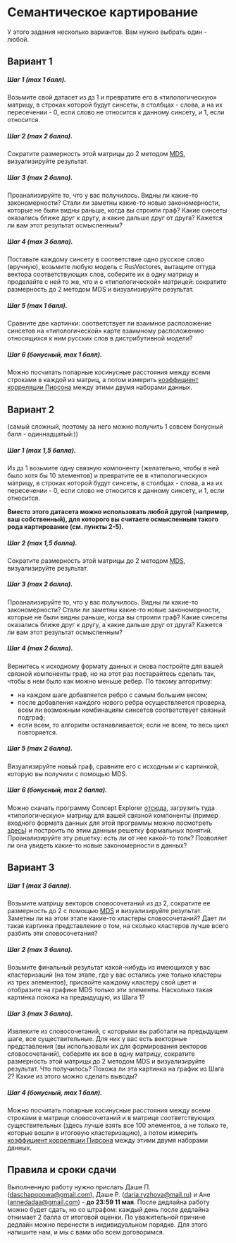 # Семантическое картирование

У этого задания несколько вариантов. Вам нужно выбрать один - любой.

## Вариант 1

##### Шаг 1 (max 1 балл).
Возьмите свой датасет из дз 1 и превратите его в «типологическую» матрицу, в строках которой будут синсеты, в столбцах - слова,
а на их пересечении - 0, если слово не относится к данному синсету, и 1, если относится.
##### Шаг 2 (max 2 балла).
Сократите размерность этой матрицы до 2 методом [MDS](https://github.com/dashapopova/CompSem2022/blob/main/Semantic%20maps/CompSem_plot_mds.ipynb),
визуализируйте результат.
##### Шаг 3 (max 2 балла).
Проанализируйте то, что у вас получилось. Видны ли какие-то закономерности? Стали ли заметны какие-то новые закономерности, которые не были видны раньше,
когда вы строили граф? Какие синсеты оказались ближе друг к другу, а какие дальше друг от друга? Кажется ли вам этот результат осмысленным?
##### Шаг 4 (max 3 балла).
Поставьте каждому синсету в соответствие одно русское слово (вручную), возьмите любую модель с RusVectores, вытащите оттуда вектора соответствующих слов,
соберите их в одну матрицу и проделайте с ней то же, что и с «типологической» матрицей: сократите размерность до 2 методом MDS и визуализируйте результат. 
##### Шаг 5 (max 1 балл).
Сравните две картинки: соответствует ли взаимное расположение синсетов на «типологической» карте взаимному расположению относящихся к ним русских слов
в дистрибутивной модели?
##### Шаг 6 (бонусный, max 1 балл).
Можно посчитать попарные косинусные расстояния между всеми строками в каждой из матриц, а потом измерить [коэффициент корреляции Пирсона](https://numpy.org/doc/stable/reference/generated/numpy.corrcoef.html)
между этими двумя наборами данных.

## Вариант 2
(самый сложный, поэтому за него можно получить 1 совсем бонусный балл - одиннадцатый:))

##### Шаг 1 (max 1,5 балла).
Из дз 1 возьмите одну связную компоненту (желательно, чтобы в ней было хотя бы 10 элементов) и превратите ее в «типологическую» матрицу, 
в строках которой будут синсеты, в столбцах - слова, а на их пересечении - 0, если слово не относится к данному синсету, и 1, если относится.

**Вместо этого датасета можно использовать любой другой (например, ваш собственный), для которого вы считаете осмысленным такого рода картирование (см. пункты 2-5).**

##### Шаг 2 (max 1,5 балла).
Сократите размерность этой матрицы до 2 методом [MDS](https://github.com/dashapopova/CompSem2022/blob/main/Semantic%20maps/CompSem_plot_mds.ipynb), 
визуализируйте результат.
##### Шаг 3 (max 2 балла).
Проанализируйте то, что у вас получилось. Видны ли какие-то закономерности? Стали ли заметны какие-то новые закономерности, которые не были видны раньше,
когда вы строили граф? Какие синсеты оказались ближе друг к другу, а какие дальше друг от друга? Кажется ли вам этот результат осмысленным?
##### Шаг 4 (max 2 балла).
Вернитесь к исходному формату данных и снова постройте для вашей связной компоненты граф, но на этот раз постарайтесь сделать так,
чтобы в нем было как можно меньше ребер. По такому алгоритму:
- на каждом шаге добавляется ребро с самым большим весом;
- после добавления каждого нового ребра осуществляется проверка, всем ли возможным комбинациям синсетов соответствует связный подграф;
- если всем, то алгоритм останавливается; если не всем, то весь цикл повторяется.
##### Шаг 5 (max 2 балла).
Визуализируйте новый граф, сравните его с исходным и с картинкой, которую вы получили с помощью MDS.
##### Шаг 6 (бонусный, max 2 балла).
Можно скачать программу Concept Explorer [отсюда](https://sourceforge.net/projects/conexp/), загрузить туда «типологическую» матрицу для вашей связной компоненты
(пример входного формата данных для этой программы можно посмотреть [здесь](https://github.com/dashapopova/CompSemantics/blob/main/HWs/ConExp_input_data_format.cxt))
и построить по этим данным решетку формальных понятий. Проанализируйте эту решетку: есть ли от нее какой-то толк?
Позволяет ли она увидеть какие-то новые закономерности в данных?

## Вариант 3

##### Шаг 1 (max 3 балла).
Возьмите матрицу векторов словосочетаний из дз 2, сократите ее размерность до 2 с помощью [MDS](https://github.com/dashapopova/CompSemantics/blob/main/Semantic%20maps/CompSem_plot_mds.ipynb)
и визуализируйте результат. Заметны ли на этом этапе какие-то кластеры словосочетаний? Дает ли такая картинка представление о том,
на сколько кластеров лучше всего разбить эти словосочетания?
##### Шаг 2 (max 3 балла). 
Возьмите финальный результат какой-нибудь из имеющихся у вас кластеризаций (на том этапе, где у вас остались уже только кластеры из трех элементов),
присвойте каждому кластеру свой цвет и отобразите на графике MDS только эти элементы. Насколько такая картинка похожа на предыдущую, из Шага 1? 
##### Шаг 3 (max 3 балла). 
Извлеките из словосочетаний, с которыми вы работали на предыдущем шаге, все существительные. Для них у вас есть векторные представления
(вы использовали их для формирования векторов словосочетаний), соберите их все в одну матрицу, сократите размерность этой матрицы до 2 методом MDS
и визуализируйте результат. Что получилось? Похожа ли эта картинка на график из Шага 2? Какие из этого можно сделать выводы?
##### Шаг 4 (бонусный, max 1 балл). 
Можно посчитать попарные косинусные расстояния между всеми строками в матрице словосочетаний и в матрице соответствующих существительных 
(здесь лучше взять все 100 элементов, а не только те, которые вошли в итоговую кластеризацию), 
а потом измерить [коэффициент корреляции Пирсона](https://numpy.org/doc/stable/reference/generated/numpy.corrcoef.html) между этими двумя наборами данных.

## Правила и сроки сдачи

Выполненную работу нужно прислать Даше П. (daschapopowa@gmail.com), Даше Р. (daria.ryzhova@mail.ru) и Ане (annedadaa@gmail.com) - **до 23:59 11 мая**. После дедлайна работу можно будет сдать, но со штрафом: каждый день после дедлайна отнимает 2 балла от итоговой оценки. По уважительной причине дедлайн можно перенести в индивидуальном порядке. Для этого напишите нам, и мы с вами обо всем договоримся.
